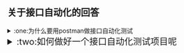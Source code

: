 ## 关于接口自动化的回答

<details>
<summary id="juejin" color="#00ff00">:one:为什么要用postman做接口自动化测试</summary>

关于接口自动化测试，目前在业内有两大类解决方案

- 一类是通过代码编写接口测试框架，实现接口自动化测试，其要求测试人员掌握扎实的编程基础；
    - 优点:laughing:
        - 灵活更好定制化公司项目

    - 缺点:disappointed_relieved:
        - 时间投入成本过大，不适合小项目
        - 后端系统变更，自动化脚本维护成本过高

- 另一类是借助接口测试工具，配合Postman等集成工具实现接口自动化测试持续集成。，

    - 优点:laughing:
        - 学习成本更低，适合新人上手
        - 被测系统改动，自动化维护相对于脚本更简单
    - 缺点:disappointed_relieved:
        - 不适合大项目，多人测试团队

</details>

<details>
<summary id="juejin" style="font-size:20px">:two:如何做好一个接口自动化测试项目呢</summary>

- 降低成本 :yum:
    - 减少开发工具成本
    - 减少维护用例成本
    - 减少维护脚本成本
- 降低使用难度 :yum:
    - 人人能用
    - 构建容易

> 一个好的**自动化测试项目**，需要从:one:**时间**
:two:**人力**:three:**收益**这三个方面出发，做好权衡，找出最适合项目的方式去开展。:smile:

</details>